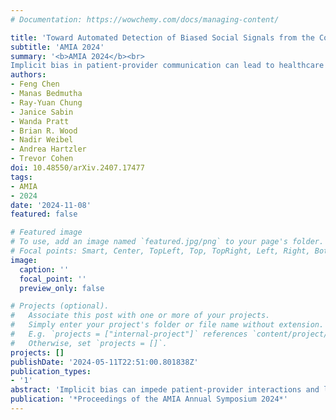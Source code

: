 ```yaml
---
# Documentation: https://wowchemy.com/docs/managing-content/

title: 'Toward Automated Detection of Biased Social Signals from the Content of Clinical Conversations'
subtitle: 'AMIA 2024'
summary: '<b>AMIA 2024</b><br>
Implicit bias in patient-provider communication can lead to healthcare inequities, yet it is challenging to detect. Using ASR and NLP, we developed a pipeline to analyze social signals in audio recordings of 782 primary care visits, achieving 90.1% accuracy and fairness across patient groups. The analysis revealed significant disparities in provider behaviors, with more patient-centered communication observed toward white patients, highlighting the potential of automated tools to uncover biases and promote equitable healthcare.'
authors:
- Feng Chen
- Manas Bedmutha
- Ray-Yuan Chung
- Janice Sabin
- Wanda Pratt
- Brian R. Wood
- Nadir Weibel
- Andrea Hartzler
- Trevor Cohen 
doi: 10.48550/arXiv.2407.17477
tags:
- AMIA
- 2024
date: '2024-11-08'
featured: false

# Featured image
# To use, add an image named `featured.jpg/png` to your page's folder.
# Focal points: Smart, Center, TopLeft, Top, TopRight, Left, Right, BottomLeft, Bottom, BottomRight.
image:
  caption: ''
  focal_point: ''
  preview_only: false

# Projects (optional).
#   Associate this post with one or more of your projects.
#   Simply enter your project's folder or file name without extension.
#   E.g. `projects = ["internal-project"]` references `content/project/deep-learning/index.md`.
#   Otherwise, set `projects = []`.
projects: []
publishDate: '2024-05-11T22:51:00.801838Z'
publication_types:
- '1'
abstract: 'Implicit bias can impede patient-provider interactions and lead to inequities in care. Raising awareness is key to reducing such bias, but its manifestations in the social dynamics of patient-provider communication are difficult to detect. In this study, we used automated speech recognition (ASR) and natural language processing (NLP) to identify social signals in patient-provider interactions. We built an automated pipeline to predict social signals from audio recordings of 782 primary care visits that achieved 90.1% average accuracy across codes, and exhibited fairness in its predictions for white and non-white patients. Applying this pipeline, we identified statistically significant differences in provider communication behavior toward white versus non-white patients. In particular, providers expressed more patient-centered behaviors towards white patients including more warmth, engagement, and attentiveness. Our study underscores the potential of automated tools in identifying subtle communication signals that may be linked with bias and impact healthcare quality and equity. '
publication: '*Proceedings of the AMIA Annual Symposium 2024*'
---
```

